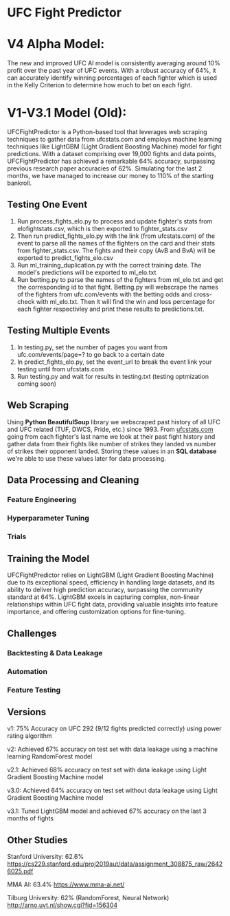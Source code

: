 # UFC Fight Predictor

# V4 Alpha Model:

The new and improved UFC AI model is consistently averaging around 10% profit over the past year of UFC events. With a robust accuracy of 64%, it can accurately identify winning percentages of each fighter which is used in the Kelly Criterion to determine how much to bet on each fight.

# V1-V3.1 Model (Old):

UFCFightPredictor is a Python-based tool that leverages web scraping techniques to gather data from ufcstats.com and employs machine learning techniques like LightGBM (Light Gradient Boosting Machine) model for fight predictions. With a dataset comprising over 19,000 fights and data points, UFCFightPredictor has achieved a remarkable 64% accuracy, surpassing previous research paper accuracies of 62%. Simulating for the last 2 months, we have managed to increase our money to 110% of the starting bankroll.

## Testing One Event

1. Run process_fights_elo.py to process and update fighter's stats from elofightstats.csv, which is then exported to fighter_stats.csv
2. Then run predict_fights_elo.py with the link (from ufcstats.com) of the event to parse all the names of the fighters on the card and their stats from fighter_stats.csv. The fights and their copy (AvB and BvA) will be exported to predict_fights_elo.csv
3. Run ml_training_duplication.py with the correct training date. The model's predictions will be exported to ml_elo.txt
4. Run betting.py to parse the names of the fighters from ml_elo.txt and get the corresponding id to that fight. Betting.py will webscrape the names of the fighters from ufc.com/events with the betting odds and cross-check with ml_elo.txt. Then it will find the win and loss percentage for each fighter respectivley and print these results to predictions.txt.

## Testing Multiple Events

1. In testing.py, set the number of pages you want from ufc.com/events/page=? to go back to a certain date
2. In predict_fights_elo.py, set the event_url to break the event link your testing until from ufcstats.com
3. Run testing.py and wait for results in testing.txt (testing optmization coming soon)

## Web Scraping

Using **Python BeautifulSoup** library we webscraped past history of all UFC and UFC related (TUF, DWCS, Pride, etc.) since 1993. From [ufcstats.com](ufcstats.com) going from each fighter's last name we look at their past fight history and gather data from their fights like number of strikes they landed vs number of strikes their opponent landed. Storing these values in an **SQL database** we're able to use these values later for data processing.

## Data Processing and Cleaning

### Feature Engineering

### Hyperparameter Tuning

### Trials

## Training the Model

UFCFightPredictor relies on LightGBM (Light Gradient Boosting Machine) due to its exceptional speed, efficiency in handling large datasets, and its ability to deliver high prediction accuracy, surpassing the community standard at 64%. LightGBM excels in capturing complex, non-linear relationships within UFC fight data, providing valuable insights into feature importance, and offering customization options for fine-tuning.

## Challenges

### Backtesting & Data Leakage

### Automation

### Feature Testing

## Versions

v1:
75% Accuracy on UFC 292 (9/12 fights predicted correctly) using power rating algorithm

v2:
Achieved 67% accuracy on test set with data leakage using a machine learning RandomForest model

v2.1:
Achieved 68% accuracy on test set with data leakage using Light Gradient Boosting Machine model

v3.0:
Achieved 64% accuracy on test set without data leakage using Light Gradient Boosting Machine model

v3.1:
Tuned LightGBM model and achieved 67% accuracy on the last 3 months of fights

## Other Studies

Stanford University: 62.6%
https://cs229.stanford.edu/proj2019aut/data/assignment_308875_raw/26426025.pdf

MMA AI: 63.4%
https://www.mma-ai.net/

Tilburg University: 62% (RandomForest, Neural Network)
http://arno.uvt.nl/show.cgi?fid=156304

